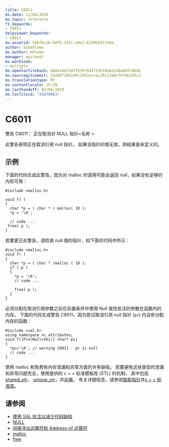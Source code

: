 ```yaml
---
title: C6011
ms.date: 11/04/2016
ms.topic: reference
f1_keywords:
- C6011
helpviewer_keywords:
- C6011
ms.assetid: 54b7bc2b-b8f5-43fc-a9a3-8189b03f249a
author: mikeblome
ms.author: mblome
manager: wpickett
ms.workload:
- multiple
ms.openlocfilehash: 868e10b5547755976d37256f6bbd14be8b55466b
ms.sourcegitcommit: 21d667104199c2493accec20c2388cf674b195c3
ms.translationtype: MT
ms.contentlocale: zh-CN
ms.lasthandoff: 02/08/2019
ms.locfileid: "55970863"
---
```

# <a name="c6011"></a>C6011
警告 C6011： 正在取消对 NULL 指针\<名称 >

 此警告表明正在取消引用 null 指针。 如果该指针的值无效，则结果是未定义的。

## <a name="example"></a>示例
 下面的代码生成此警告，因为对 malloc 的调用可能会返回 null，如果没有足够的内存可用：

```
#include <malloc.h>

void f( )
{
  char *p = ( char * ) malloc( 10 );
  *p = '\0';

  // code ...
 free( p );
}
```

 若要更正此警告，请检查 null 值的指针，如下面的代码中所示：

```
#include <malloc.h>
void f( )
{
  char *p = ( char * )malloc ( 10 );
  if ( p )
  {
    *p = '\0';
    // code ...

    free( p );
  }
}
```

 必须分配在取消引用参数之前在前置条件中使用 Null 属性批注的参数在函数内的内存。 下面的代码生成警告 C6011，因为尝试取消引用 null 指针 (`pc`) 内没有分配内存的函数：

```
#include <sal.h>
using namespace vc_attributes;
void f([Pre(Null=Yes)] char* pc)
{
  *pc='\0'; // warning C6011 - pc is null
  // code ...
}
```

 使用 malloc 和免费有内存泄漏和异常方面的许多缺陷。 若要避免这些类型的泄漏和异常问题完全，使用提供的 c + + 标准模板库 (STL) 的机制。 其中包括[shared_ptr](/cpp/standard-library/shared-ptr-class)， [unique_ptr](/cpp/standard-library/unique-ptr-class)，并[向量](/cpp/standard-library/vector)。 有关详细信息，请参阅[智能指针](/cpp/cpp/smart-pointers-modern-cpp)并[c + + 标准库](/cpp/standard-library/cpp-standard-library-reference)。

## <a name="see-also"></a>请参阅

- [使用 SAL 批注以减少代码缺陷](using-sal-annotations-to-reduce-c-cpp-code-defects.md)
- [NULL](/cpp/c-runtime-library/null-crt)
- [间接寻址运算符和 Address-of 运算符](/cpp/c-language/indirection-and-address-of-operators)
- [malloc](/cpp/c-runtime-library/reference/malloc)
- [free](/cpp/c-runtime-library/reference/free)